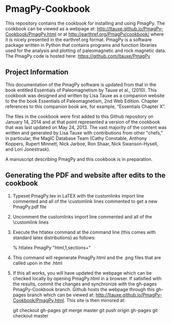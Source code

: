 PmagPy-Cookbook
===============

This repository contains the cookbook for installing and using PmagPy. The cookbook can be viewed as a webpage at: http://ltauxe.github.io/PmagPy-Cookbook/PmagPy.html or at http://earthref.org/PmagPy/cookbook/ where it is nicely presented in the earthref.org format. PmagPy is a software package written in Python that contains programs and function libraries used for the analysis and plotting of paleomagnetic and rock magnetic data. The PmagPy code is hosted here: https://github.com/ltauxe/PmagPy 

Project Information
---------------

This documentation of the PmagPy software is updated from that in the book entitled Essentials of Paleomagnetism by Tauxe et al., (2010). This cookbook was designed and written by Lisa Tauxe as a companion website to the the book Essentials of Paleomagnetism, 2nd Web Edition. Chapter references to this companion book are, for example, “Essentials Chapter X”.

The files in the cookbook were first added to this Github repository on January 14, 2014 and at that point represented a version of the cookbook that was last updated on May 24, 2013. The vast majority of the content was written and generated by Lisa Tauxe with contributions from other "chefs," in particular, the MagIC Database Team (Cathy Constable, Anthony Koppers, Rupert Minnett, Nick Jarboe, Ron Shaar, Nick Swanson-Hysell, and Lori Jonestrask).

A manuscript describing PmagPy and this cookbook is in preparation.

Generating the PDF and website after edits to the cookbook
---------------
1) Typeset PmagPy.tex in LaTEX with the customlinks import line commented and all of the \customlink lines commented to get a new PmagPy.pdf file

2) Uncomment the customlinks import line commented and all of the \customlink lines

3) Execute the htlatex command at the command line (this comes with standard latex distributions) as follows:

    % htlatex PmagPy "html,1,sections+"
    
4) This command will regenerate PmagPy.html and the .png files that are called upon in the .html

5) If this all works, you will have updated the webpage which can be checked locally by opening PmagPy.html in a browser. If satisfied with the results, commit the changes and synchronize with the gh-pages PmagPy-Cookbook branch. Github hosts the webpage through this gh-pages branch which can be viewed at: http://ltauxe.github.io/PmagPy-Cookbook/PmagPy.html. This site is then mirrored at: 

    git checkout gh-pages
    git merge master
    git push origin gh-pages
    git checkout master
